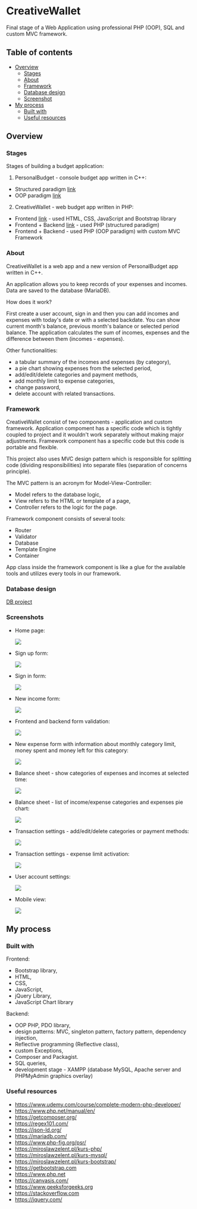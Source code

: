 # CreativeWallet

Final stage of a Web Application using professional PHP (OOP), SQL and custom MVC framework.

## Table of contents

- [Overview](#overview)
  - [Stages](#stages)
  - [About](#about)
  - [Framework](#framework)
  - [Database design](#database-design)
  - [Screenshot](#screenshot)
- [My process](#my-process)
  - [Built with](#built-with)
  - [Useful resources](#useful-resources)

## Overview

### Stages

Stages of building a budget application:

1. PersonalBudget - console budget app written in C++:

- Structured paradigm [link](https://github.com/mateusz-przybyla/PersonalBudget_Structured)
- OOP paradigm [link](https://github.com/mateusz-przybyla/PersonalBudget_ObjectOriented)

2. CreativeWallet - web budget app written in PHP:

- Frontend [link](https://github.com/mateusz-przybyla/CreativeWallet_FE) - used HTML, CSS, JavaScript and Bootstrap library
- Frontend + Backend [link](https://github.com/mateusz-przybyla/CreativeWallet_FE_BE) - used PHP (structured paradigm)
- Frontend + Backend - used PHP (OOP paradigm) with custom MVC Framework

### About

CreativeWallet is a web app and a new version of PersonalBudget app written in C++.

An application allows you to keep records of your expenses and incomes.
Data are saved to the database (MariaDB).

How does it work?

First create a user account, sign in and then you can add incomes and expenses with today's date or with a selected backdate.
You can show current month's balance, previous month's balance or selected period balance. The application calculates the sum of incomes, expenses and the difference between them (incomes - expenses).

Other functionalities:

- a tabular summary of the incomes and expenses (by category),
- a pie chart showing expenses from the selected period,
- add/edit/delete categories and payment methods,
- add monthly limit to expense categories,
- change password,
- delete account with related transactions.

### Framework

CreativeWallet consist of two components - application and custom framework. Application compoment has a specific code which is tightly coupled to project and it wouldn't work separately without making major adjustments. Framework component has a specific code but this code is portable and flexible.

This project also uses MVC design pattern which is responsible for splitting code (dividing responsibilities) into separate files (separation of concerns principle).

The MVC pattern is an acronym for Model-View-Controller:

- Model refers to the database logic,
- View refers to the HTML or template of a page,
- Controller refers to the logic for the page.

Framework component consists of several tools:

- Router
- Validator
- Database
- Template Engine
- Container

App class inside the framework component is like a glue for the available tools and utilizes every tools in our framework.

### Database design

[DB project](https://github.com/mateusz-przybyla/CreativeWallet_FE_BE/blob/main/DB_project.pdf)

### Screenshots

- Home page:

  ![](/readme/home.jpg)

- Sign up form:

  ![](/readme/sign-up.jpg)

- Sign in form:

  ![](/readme/sign-in.jpg)

- New income form:

  ![](/readme/add-income.jpg)

- Frontend and backend form validation:

  ![](/readme/form-validation.jpg)

- New expense form with information about monthly category limit, money spent and money left for this category:

  ![](/readme/add-expense.jpg)

- Balance sheet - show categories of expenses and incomes at selected time:

  ![](/readme/show-balance1.jpg)

- Balance sheet - list of income/expense categories and expenses pie chart:

  ![](/readme/show-balance2.jpg)

- Transaction settings - add/edit/delete categories or payment methods:

  ![](/readme/transaction-settings.jpg)

- Transaction settings - expense limit activation:

  ![](/readme/expense-limit-activation.jpg)

- User account settings:

  ![](/readme/user-account-settings.jpg)

- Mobile view:

  ![](/readme/mobile.jpg)

## My process

### Built with

Frontend:

- Bootstrap library,
- HTML,
- CSS,
- JavaScript,
- jQuery Library,
- JavaScript Chart library

Backend:

- OOP PHP, PDO library,
- design patterns: MVC, singleton pattern, factory pattern, dependency injection,
- Reflective programming (Reflective class),
- custom Exceptions,
- Composer and Packagist.
- SQL queries,
- development stage - XAMPP (database MySQL, Apache server and PHPMyAdmin graphics overlay)

### Useful resources

- https://www.udemy.com/course/complete-modern-php-developer/
- https://www.php.net/manual/en/
- https://getcomposer.org/
- https://regex101.com/
- https://json-ld.org/
- https://mariadb.com/
- https://www.php-fig.org/psr/
- https://miroslawzelent.pl/kurs-php/
- https://miroslawzelent.pl/kurs-mysql/
- https://miroslawzelent.pl/kurs-bootstrap/
- https://getbootstrap.com
- https://www.php.net
- https://canvasjs.com/
- https://www.geeksforgeeks.org
- https://stackoverflow.com
- https://jquery.com/
